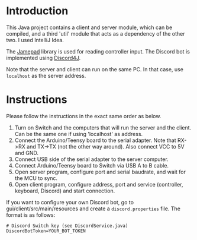 # Introduction

This Java project contains a client and server module, which can be compiled, and a third 'util' module that acts as a dependency of the other two. I used IntelliJ Idea.

The [Jamepad](https://github.com/williamahartman/Jamepad) library is used for reading controller input. The Discord bot is implemented using [Discord4J](https://github.com/Discord4J/Discord4J).

Note that the server and client can run on the same PC. In that case, use `localhost` as the server address.

# Instructions

Please follow the instructions in the exact same order as below.
 1. Turn on Switch and the computers that will run the server and the client. Can be the same one if using 'localhost' as address.
 2. Connect the Arduino/Teensy board to the serial adapter. Note that RX->RX and TX->TX (not the other way around). Also connect VCC to 5V and GND.
 3. Connect USB side of the serial adapter to the server computer.
 4. Connect Arduino/Teensy board to Switch via USB A to B cable.
 5. Open server program, configure port and serial baudrate, and wait for the MCU to sync.
 6. Open client program, configure address, port and service (controller, keyboard, Discord) and start connection.
 
 If you want to configure your own Discord bot, go to gui/client/src/main/resources and create a `discord.properties` file. The format is as follows:

    # Discord Switch key (see DiscordService.java)
    DiscordBotToken=YOUR_BOT_TOKEN